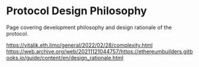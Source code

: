 # Protocol Design Philosophy

Page covering development philosophy and design rationale of the protocol. 

https://vitalik.eth.limo/general/2022/02/28/complexity.html
https://web.archive.org/web/20211121044757/https://ethereumbuilders.gitbooks.io/guide/content/en/design_rationale.html